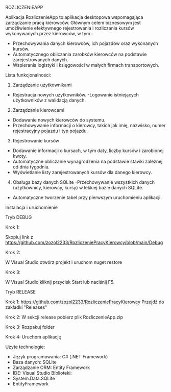 ROZLICZENIEAPP

Aplikacja RozliczenieApp to aplikacja desktopowa wspomagająca zarządzanie pracą kierowców. Głównym celem biznesowym jest umożliwienie efektywnego rejestrowania i rozliczania kursów wykonywanych przez kierowców, w tym : 
- Przechowywania danych kierowców, ich pojazdów oraz wykonanych kursów.
- Automatycznego obliczania zarobków kierowców na podstawie zarejestrowanych danych.
- Wspierania logistyki i księgowości w małych firmach transportowych.

Lista funkcjonalności:
1. Zarządzanie użytkownikami
- Rejestracja nowych użytkowników.
-Logowanie istniejących użytkowników z walidacją danych.
2. Zarządzanie kierowcami
- Dodawanie nowych kierowców do systemu.
- Przechowywanie informacji o kierowcy, takich jak imię, nazwisko, numer rejestracyjny pojazdu i typ pojazdu.
3. Rejestrowanie kursów
- Dodawanie informacji o kursach, w tym daty, liczby kursów i zarobionej kwoty.
- Automatyczne obliczanie wynagrodzenia na podstawie stawki zależnej od dnia tygodnia.
- Wyświetlanie listy zarejestrowanych kursów dla danego kierowcy.
4. Obsługa bazy danych SQLite
-Przechowywanie wszystkich danych (użytkownicy, kierowcy, kursy) w lekkiej bazie danych SQLite.
- Automatyczne tworzenie tabel przy pierwszym uruchomieniu aplikacji.

Instalacja i uruchomienie

Tryb DEBUG

Krok 1:

Skopiuj link z https://github.com/zozol2233/RozliczeniePracyKierowcy/blob/main/Debug

Krok 2:

W Visual Studio otwórz projekt i uruchom nuget restore

Krok 3:

W Visual Studio kliknij przycisk Start lub naciśnij F5.

Tryb RELEASE

Krok 1:
https://github.com/zozol2233/RozliczeniePracyKierowcy
Przejdź do zakładki "Releases"

Krok 2: 
W sekcji release pobierz plik RozliczenieApp.zip

Krok 3:
Rozpakuj folder

Krok 4:
Uruchom aplikację

Użyte technologie:

- Język programowania: C# (.NET Framework)
- Baza danych: SQLite
- Zarządzanie ORM: Entity Framework
- IDE: Visual Studio
Biblioteki:
- System.Data.SQLite
- EntityFramework
